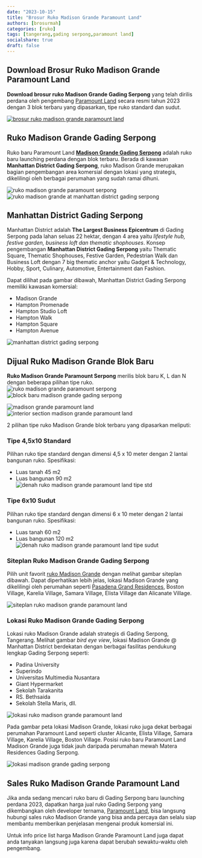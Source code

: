 ```yaml
---
date: "2023-10-15"
title: "Brosur Ruko Madison Grande Paramount Land"
authors: [brosurmah]
categories: [ruko]
tags: [tangerang,gading serpong,paramount land]
socialshare: true
draft: false
---
```


## Download Brosur Ruko Madison Grande Paramount Land
**Download brosur ruko Madison Grande Gading Serpong** yang telah dirilis perdana oleh pengembang [Paramount Land](https://paramount-land.com#?) secara resmi tahun 2023 dengan 3 blok terbaru yang dipasarkan, tipe ruko standard dan sudut.

[![brosur ruko madison grande paramount land](brosur-madison-grande-paramount-land.webp)](https://drive.google.com/drive/folders/1xJSA3eHZVibqgq8FX0aiuE9uER3nMpk6?usp=drive_link#?)

## Ruko Madison Grande Gading Serpong
Ruko baru Paramount Land **[Madison Grande Gading Serpong](https://investproperti.com/ruko-madison-grande-paramount-land-gading-serpong-dijual/)** adalah ruko baru launching perdana dengan blok terbaru. Berada di kawasan **Manhattan District Gading Serpong**, ruko Madison Grande merupakan bagian pengembangan area komersial dengan lokasi yang strategis, dikelilingi oleh berbagai perumahan yang sudah ramai dihuni.

![ruko madison grande paramount serpong](madison-grande-paramount-serpong.webp)
![ruko madison grande at manhattan district gading serpong](madison-grande-at-manhattan-district-gading-serpong.webp)

## Manhattan District Gading Serpong
Manhattan District adalah **The Largest Business Epicentrum** di Gading Serpong pada lahan seluas 22 hektar, dengan 4 area yaitu *lifestyle hub, festive garden, business loft dan thematic shophouses*. Konsep pengembangan **Manhattan District Gading Serpong** yaitu Thematic Square, Thematic Shophouses, Festive Garden, Pedestrian Walk dan Business Loft dengan 7 big thematic anchor yaitu Gadget & Technology, Hobby, Sport, Culinary, Automotive, Entertainment dan Fashion.

Dapat dilihat pada gambar dibawah, Manhattan District Gading Serpong memiliki kawasan komersial:
- Madison Grande
- Hampton Promenade
- Hampton Studio Loft
- Hampton Walk
- Hampton Square
- Hampton Avenue

![manhattan district gading serpong](manhattan-district-gading-serpong.webp)

## Dijual Ruko Madison Grande Blok Baru
**Ruko Madison Grande Paramount Serpong** merilis blok baru K, L dan N dengan beberapa pilihan tipe ruko.
![ruko madison grande paramount serpong](ruko-madison-grande-gading-serpong.webp)
![block baru madison grande gading serpong](block-baru-madison-grande-gading-serpong.webp)

![madison grande paramount land](ruko-madison-grande-paramount-land.webp)
![interior section madison grande paramount land](interior-section-madison-grande-paramount-land.webp)

2 pilihan tipe ruko Madison Grande blok terbaru yang dipasarkan meliputi:

### Tipe 4,5x10 Standard
Pilihan ruko tipe standard dengan dimensi 4,5 x 10 meter dengan 2 lantai bangunan ruko.
Spesifikasi:
- Luas tanah 45 m2
- Luas bangunan 90 m2
![denah ruko madison grande paramount land tipe std](denah-ruko-madison-grande-tipe-4,5x10-std.webp)

### Tipe 6x10 Sudut
Pilihan ruko tipe standard dengan dimensi 6 x 10 meter dengan 2 lantai bangunan ruko.
Spesifikasi:
- Luas tanah 60 m2
- Luas bangunan 120 m2
![denah ruko madison grande paramount land tipe sudut](denah-ruko-madison-grande-tipe-6x10-sudut.webp)

### Siteplan Ruko Madison Grande Gading Serpong
Pilih unit favorit [ruko Madison Grande](https://www.propertilaunch.com/2021/11/ruko-madison-grande-paramount-serpong.html) dengan melihat gambar siteplan dibawah. Dapat diperhatikan lebih jelas, lokasi Madison Grande yang dikelilingi oleh perumahan seperti [Pasadena Grand Residences](https://investproperti.com/pasadena-grand-residences-paramount-land-gading-serpong-tangerang/), Boston Village, Karelia Village, Samara Village, Elista Village dan Alicanate Village.

![siteplan ruko madison grande paramount land](siteplan-madison-grande-paramount-land.webp)

### Lokasi Ruko Madison Grande Gading Serpong
Lokasi ruko Madison Grande adalah strategis di Gading Serpong, Tangerang. Melihat gambar *bird eye view*, lokasi Madison Grande @ Manhattan District berdekatan dengan berbagai fasilitas pendukung lengkap Gading Serpong seperti:
- Padina University
- Superindo
- Universitas Multimedia Nusantara
- Giant Hypermarket
- Sekolah Tarakanita
- RS. Bethsaida
- Sekolah Stella Maris, dll.

![lokasi ruko madison grande paramount land](lokasi-ruko-madison-grande-gading-serpong.webp)

Pada gambar peta lokasi Madison Grande, lokasi ruko juga dekat berbagai perumahan Paramount Land seperti cluster Alicante, Elista Village, Samara Village, Karelia Village, Boston Village. Posisi ruko baru Paramount Land Madison Grande juga tidak jauh daripada perumahan mewah Matera Residences Gading Serpong.

![lokasi madison grande gading serpong](lokasi-madison-grande-paramount-land.webp)

## Sales Ruko Madison Grande Paramount Land
Jika anda sedang mencari ruko baru di Gading Serpong baru launching perdana 2023, dapatkan harga jual ruko Gading Serpong yang dikembangkan oleh developer ternama, [Paramount Land](https://paramount-land.com#?), bisa langsung hubungi sales ruko Madison Grande yang bisa anda percaya dan selalu siap membantu memberikan penjelasan mengenai produk komersial ini. 

Untuk info price list harga Madison Grande Paramount Land juga dapat anda tanyakan langsung juga karena dapat berubah sewaktu-waktu oleh pengembang.

